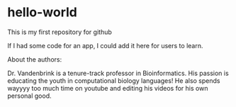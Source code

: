 # hello-world
This is my first repository for github

If I had some code for an app, I could add it here for users to learn.

About the authors:

Dr. Vandenbrink is a tenure-track professor in Bioinformatics. His passion is educating the youth in computational biology languages! He also spends wayyyy too much time on youtube and editing his videos for his own personal good.
